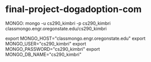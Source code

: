 # final-project-dogadoption-com

MONGO: mongo -u cs290_kimbri -p cs290_kimbri classmongo.engr.oregonstate.edu/cs290_kimbri

export MONGO_HOST="classmongo.engr.oregonstate.edu"
export MONGO_USER="cs290_kimbri"
export MONGO_PASSWORD="cs290_kimbri"
export MONGO_DB_NAME="cs290_kimbri"